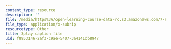 ```yaml
---
content_type: resource
description: ''
file: /media/https%3A/open-learning-course-data-rc.s3.amazonaws.com/7-91j-foundations-of-computational-and-systems-biology-spring-2014/f89531462af3c9ae54073a4141db8947_Ob9xGBPvr_s.srt
file_type: application/x-subrip
resourcetype: Other
title: 3play caption file
uid: f8953146-2af3-c9ae-5407-3a4141db8947
---
```

